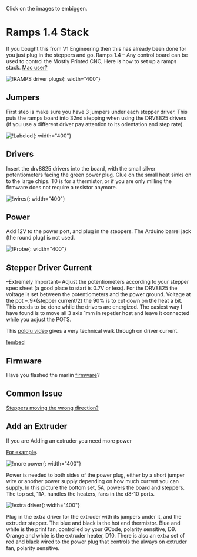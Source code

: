 Click on the images to embiggen.


# Ramps 1.4 Stack
If you bought this from V1 Engineering then this has already been done for you just plug in the steppers and go.
Ramps 1.4 – Any control board can be used to control the Mostly Printed CNC, Here is how to set up a ramps stack.
[Mac user?](https://www.v1engineering.com/forum/topic/cannot-connect-to-rampsarduino-maclinuxwindows/#post-11485)


![!RAMPS driver plugs](https://www.v1engineering.com/wp-content/uploads/2015/10/IMG_20151023_103915.jpg){: width="400"}

## Jumpers
 First step is make sure you have 3 jumpers under each stepper driver. This puts the ramps board into 32nd stepping when using the DRV8825 drivers (if you use a different driver pay attention to its orientation and step rate).

![!Labeled](https://www.v1engineering.com/wp-content/uploads/2015/04/labeled.jpg){: width="400"}

## Drivers
 Insert the drv8825 drivers into the board, with the small silver potentiometers facing the green power plug. Glue on the small heat sinks on to the large chips. T0 is for a thermistor, or if you are only milling the firmware does not require a resistor anymore.

![!wires](https://www.v1engineering.com/wp-content/uploads/2015/10/IMG_20151023_104243.jpg){: width="400"}

## Power 
Add 12V to the power port, and plug in the steppers. The Arduino barrel jack (the round plug) is not used.

![!Probe](https://www.v1engineering.com/wp-content/uploads/2015/10/IMG_20171008_12095401.jpg){: width="400"} 

## Stepper Driver Current 
–Extremely Important– Adjust the potentiometers according to your stepper spec sheet (a good place to start is 0.7V or less).  For the DRV8825 the voltage is set between the potentiometers and the power ground.  Voltage at the pot =.9*(stepper current/2) the 90% is to cut down on the heat a bit. This needs to be done while the drivers are energized. The easiest way I have found is to move all 3 axis 1mm in repetier host and leave it connected while you adjust the POTS.

This [pololu video](https://youtu.be/89BHS9hfSUk) gives a very technical walk through on driver current.

[!embed](https://youtu.be/89BHS9hfSUk)

## Firmware 
Have you flashed the marlin [firmware](marlin-firmware.md)?

## Common Issue
[Steppers moving the wrong direction?](../software/reverse-motor.md)

## Add an Extruder
If you are Adding an extruder you need more power

[For example](../tools/import-extruder.md).

![!more power](https://www.v1engineering.com/wp-content/uploads/2015/10/IMG_20151023_110317.jpg){: width="400"}

Power is needed to both sides of the power plug, either by a short jumper wire or another power supply depending on how much current you can supply. In this picture the bottom set, 5A, powers the board and steppers. The top set, 11A, handles the heaters, fans in the d8-10 ports.

![!extra driver](https://www.v1engineering.com/wp-content/uploads/2015/10/board1.jpg){: width="400"}

Plug in the extra driver for the extruder with its jumpers under it, and the extruder stepper. The blue and black is the hot end thermistor. Blue and white is the print fan, controlled by your GCode, polarity sensitive, D9. Orange and white is the extruder heater, D10. There is also an extra set of red and black wired to the power plug that controls the always on extruder fan, polarity sensitive.
